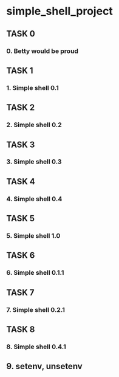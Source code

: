 # simple_shell_project
## TASK 0
### 0. Betty would be proud
## TASK 1
### 1. Simple shell 0.1
##  TASK 2
### 2. Simple shell 0.2
## TASK 3
### 3. Simple shell 0.3
## TASK 4
### 4. Simple shell 0.4
## TASK 5
### 5. Simple shell 1.0
## TASK 6
### 6. Simple shell 0.1.1
## TASK 7
### 7. Simple shell 0.2.1
## TASK 8
### 8. Simple shell 0.4.1
## 9. setenv, unsetenv

